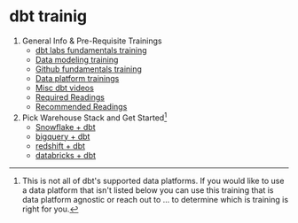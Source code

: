# dbt trainig
1. General Info & Pre-Requisite Trainings
   - [dbt labs fundamentals training](https://www.linkedin.com/in/alec-peters/)
   - [Data modeling training](https://www.linkedin.com/in/alec-peters/)
   - [Github fundamentals training](https://www.linkedin.com/in/alec-peters/)
   - [Data platform trainings](https://www.linkedin.com/in/alec-peters/)
   - [Misc dbt videos](https://www.linkedin.com/in/alec-peters/)
   - [Required Readings](https://www.linkedin.com/in/alec-peters/)
   - [Recommended Readings](https://www.linkedin.com/in/alec-peters/)
2. Pick Warehouse Stack and Get Started[^1]
   - [Snowflake + dbt](https://github.com/analytics8/dbt/tree/main/Training#steps-for-our-a8-dbt-training)
   - [bigquery + dbt](https://www.linkedin.com/in/alec-peters/)
   - [redshift + dbt](https://www.linkedin.com/in/alec-peters/)
   - [databricks + dbt](https://www.linkedin.com/in/alec-peters/)

[^1]: This is not all of dbt's supported data platforms. If you would like to use a data platform that isn't listed below you can use this training that is data platform agnostic or reach out to ... to determine which is training is right for you.
